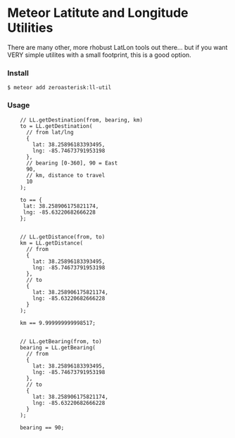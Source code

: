 # Meteor Latitute and Longitude Utilities

There are many other, more rhobust LatLon tools out there... but if you want
VERY simple utilites with a small footprint, this is a good option.

### Install

```
$ meteor add zeroasterisk:ll-util
```

### Usage

```
    // LL.getDestination(from, bearing, km)
    to = LL.getDestination(
      // from lat/lng
      {
        lat: 38.25896183393495,
        lng: -85.74673791953198
      },
      // bearing [0-360], 90 = East
      90,
      // km, distance to travel
      10
    );

    to == {
     lat: 38.258906175821174,
     lng: -85.63220682666228
    };


    // LL.getDistance(from, to)
    km = LL.getDistance(
      // from
      {
        lat: 38.25896183393495,
        lng: -85.74673791953198
      },
      // to
      {
        lat: 38.258906175821174,
        lng: -85.63220682666228
      }
    );

    km == 9.999999999998517;


    // LL.getBearing(from, to)
    bearing = LL.getBearing(
      // from
      {
        lat: 38.25896183393495,
        lng: -85.74673791953198
      },
      // to
      {
        lat: 38.258906175821174,
        lng: -85.63220682666228
      }
    );

    bearing == 90;
```



